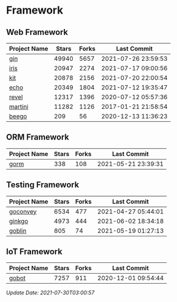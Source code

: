 # Framework

## Web Framework
| Project Name | Stars | Forks | Last Commit |
| ------------ | ----- | ----- | ----------- |
| [gin](https://github.com/gin-gonic/gin) | 49940 | 5657 | 2021-07-26 23:59:53 |
| [iris](https://github.com/kataras/iris) | 20947 | 2274 | 2021-07-17 09:00:56 |
| [kit](https://github.com/go-kit/kit) | 20878 | 2156 | 2021-07-20 22:00:54 |
| [echo](https://github.com/labstack/echo) | 20349 | 1804 | 2021-07-12 19:35:47 |
| [revel](https://github.com/revel/revel) | 12317 | 1396 | 2020-07-12 05:57:36 |
| [martini](https://github.com/go-martini/martini) | 11282 | 1126 | 2017-01-21 21:58:54 |
| [beego](https://github.com/astaxie/beego) | 209 | 56 | 2020-12-13 11:36:23 |

## ORM Framework
| Project Name | Stars | Forks | Last Commit |
| ------------ | ----- | ----- | ----------- |
| [gorm](https://github.com/jinzhu/gorm) | 338 | 108 | 2021-05-21 23:39:31 |

## Testing Framework
| Project Name | Stars | Forks | Last Commit |
| ------------ | ----- | ----- | ----------- |
| [goconvey](https://github.com/smartystreets/goconvey) | 6534 | 477 | 2021-04-27 05:44:01 |
| [ginkgo](https://github.com/onsi/ginkgo) | 4973 | 444 | 2021-06-02 18:34:18 |
| [goblin](https://github.com/franela/goblin) | 805 | 74 | 2021-05-19 01:27:13 |

## IoT Framework
| Project Name | Stars | Forks | Last Commit |
| ------------ | ----- | ----- | ----------- |
| [gobot](https://github.com/hybridgroup/gobot) | 7257 | 911 | 2020-12-01 09:54:44 |

*Update Date: 2021-07-30T03:00:57*